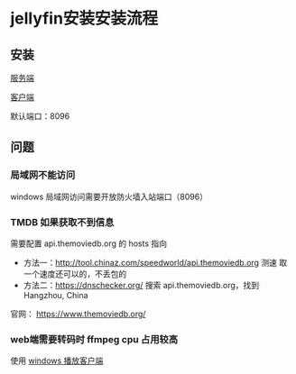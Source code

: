 # jellyfin安装安装流程

## 安装

[服务端](https://jellyfin.org/downloads/server)

[客户端](https://jellyfin.org/downloads/clients/)

默认端口：8096

## 问题

### 局域网不能访问

windows 局域网访问需要开放防火墙入站端口（8096）

### TMDB 如果获取不到信息

需要配置 api.themoviedb.org 的 hosts 指向

* 方法一：http://tool.chinaz.com/speedworld/api.themoviedb.org 测速 取一个速度还可以的，不丢包的
* 方法二：https://dnschecker.org/ 搜索 api.themoviedb.org，找到Hangzhou, China

官网： https://www.themoviedb.org/

### web端需要转码时 ffmpeg cpu 占用较高

使用 [windows 播放客户端](https://github.com/jellyfin/jellyfin-media-player/releases)
